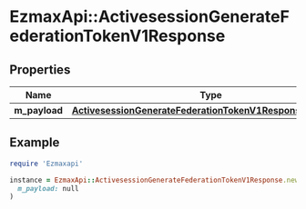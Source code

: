 # EzmaxApi::ActivesessionGenerateFederationTokenV1Response

## Properties

| Name | Type | Description | Notes |
| ---- | ---- | ----------- | ----- |
| **m_payload** | [**ActivesessionGenerateFederationTokenV1ResponseMPayload**](ActivesessionGenerateFederationTokenV1ResponseMPayload.md) |  |  |

## Example

```ruby
require 'Ezmaxapi'

instance = EzmaxApi::ActivesessionGenerateFederationTokenV1Response.new(
  m_payload: null
)
```


